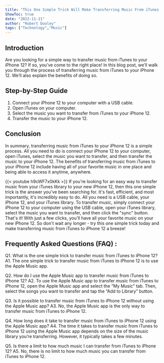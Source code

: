 ```yaml
---
title: "This One Simple Trick Will Make Transferring Music From iTunes to iPhone 12 a Breeze!"
ShowToc: true 
date: "2022-11-21"
author: "Robert Dooley" 
tags: ["Technology","Music"]
---
```

## Introduction

Are you looking for a simple way to transfer music from iTunes to your iPhone 12? If so, you’ve come to the right place! In this blog post, we’ll walk you through the process of transferring music from iTunes to your iPhone 12. We’ll also explain the benefits of doing so. 

## Step-by-Step Guide 

1. Connect your iPhone 12 to your computer with a USB cable.
2. Open iTunes on your computer.
3. Select the music you want to transfer from iTunes to your iPhone 12.
4. Transfer the music to your iPhone 12.

## Conclusion

In summary, transferring music from iTunes to your iPhone 12 is a simple process. All you need to do is connect your iPhone 12 to your computer, open iTunes, select the music you want to transfer, and then transfer the music to your iPhone 12. The benefits of transferring music from iTunes to your iPhone 12 include having all of your favorite music in one place and being able to access it anytime, anywhere.

{{< youtube h9cWF7x0kKk >}} 
If you're looking for an easy way to transfer music from your iTunes library to your new iPhone 12, then this one simple trick is the answer you've been searching for. It's fast, efficient, and most importantly, it's incredibly easy to do. All you need is a USB cable, your iPhone 12, and your iTunes library. To transfer music, simply connect your iPhone 12 to your computer using the USB cable, open your iTunes library, select the music you want to transfer, and then click the "sync" button. That's it! With just a few clicks, you'll have all your favorite music on your new iPhone 12. So don't wait any longer - try this one simple trick today and make transferring music from iTunes to iPhone 12 a breeze!

## Frequently Asked Questions (FAQ) :
Q1. What is the one simple trick to transfer music from iTunes to iPhone 12?
A1. The one simple trick to transfer music from iTunes to iPhone 12 is to use the Apple Music app.

Q2. How do I use the Apple Music app to transfer music from iTunes to iPhone 12?
A2. To use the Apple Music app to transfer music from iTunes to iPhone 12, open the Apple Music app and select the “My Music” tab. Then, select the songs you want to transfer and tap the “Add to Library” button.

Q3. Is it possible to transfer music from iTunes to iPhone 12 without using the Apple Music app?
A3. No, the Apple Music app is the only way to transfer music from iTunes to iPhone 12.

Q4. How long does it take to transfer music from iTunes to iPhone 12 using the Apple Music app?
A4. The time it takes to transfer music from iTunes to iPhone 12 using the Apple Music app depends on the size of the music library you’re transferring. However, it typically takes a few minutes.

Q5. Is there a limit to how much music I can transfer from iTunes to iPhone 12?
A5. No, there is no limit to how much music you can transfer from iTunes to iPhone 12.


